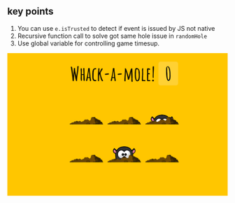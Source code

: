 ## key points

1. You can use `e.isTrusted` to detect if event is issued by JS not native
2. Recursive function call to solve got same hole issue in `randomHole`
3. Use global variable for controlling game timesup.

![Screenshot](./screenshot.png)
